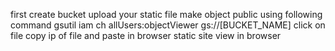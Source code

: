 first create bucket
upload your static file 
make object public using following command
gsutil iam ch allUsers:objectViewer gs://[BUCKET_NAME]
click on file 
copy ip of file and paste in browser
static site view in browser
